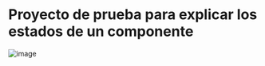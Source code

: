 # Proyecto de prueba para explicar los estados de un componente

![image](https://github.com/pauloconde/counter-clics/assets/15816942/528b799e-29ae-43d6-8075-77041851169b)
